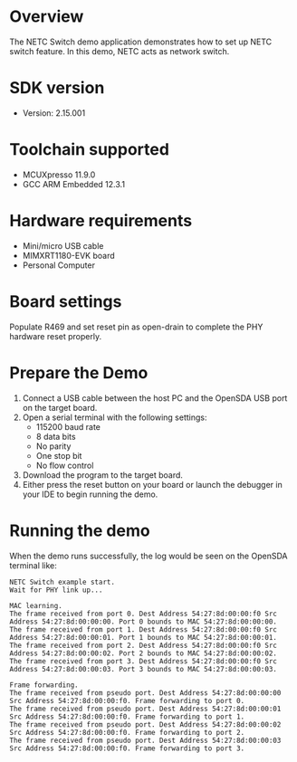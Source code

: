 Overview
========
The NETC Switch demo application demonstrates how to set up NETC switch feature.
In this demo, NETC acts as network switch.

SDK version
===========
- Version: 2.15.001

Toolchain supported
===================
- MCUXpresso  11.9.0
- GCC ARM Embedded  12.3.1

Hardware requirements
=====================
- Mini/micro USB cable
- MIMXRT1180-EVK board
- Personal Computer

Board settings
==============
Populate R469 and set reset pin as open-drain to complete the PHY hardware reset properly.

Prepare the Demo
================
1.  Connect a USB cable between the host PC and the OpenSDA USB port on the target board.
2.  Open a serial terminal with the following settings:
    - 115200 baud rate
    - 8 data bits
    - No parity
    - One stop bit
    - No flow control
3.  Download the program to the target board.
4.  Either press the reset button on your board or launch the debugger in your IDE to begin running the demo.

Running the demo
================
When the demo runs successfully, the log would be seen on the OpenSDA terminal like:

~~~~~~~~~~~~~~~~~~~~~~~~~~~~~~~~~~~~~~~~~
NETC Switch example start.
Wait for PHY link up...

MAC learning.
The frame received from port 0. Dest Address 54:27:8d:00:00:f0 Src Address 54:27:8d:00:00:00. Port 0 bounds to MAC 54:27:8d:00:00:00.
The frame received from port 1. Dest Address 54:27:8d:00:00:f0 Src Address 54:27:8d:00:00:01. Port 1 bounds to MAC 54:27:8d:00:00:01.
The frame received from port 2. Dest Address 54:27:8d:00:00:f0 Src Address 54:27:8d:00:00:02. Port 2 bounds to MAC 54:27:8d:00:00:02.
The frame received from port 3. Dest Address 54:27:8d:00:00:f0 Src Address 54:27:8d:00:00:03. Port 3 bounds to MAC 54:27:8d:00:00:03.

Frame forwarding.
The frame received from pseudo port. Dest Address 54:27:8d:00:00:00 Src Address 54:27:8d:00:00:f0. Frame forwarding to port 0.
The frame received from pseudo port. Dest Address 54:27:8d:00:00:01 Src Address 54:27:8d:00:00:f0. Frame forwarding to port 1.
The frame received from pseudo port. Dest Address 54:27:8d:00:00:02 Src Address 54:27:8d:00:00:f0. Frame forwarding to port 2.
The frame received from pseudo port. Dest Address 54:27:8d:00:00:03 Src Address 54:27:8d:00:00:f0. Frame forwarding to port 3.
~~~~~~~~~~~~~~~~~~~~~~~~~~~~~~~~~~~~~~~~~
